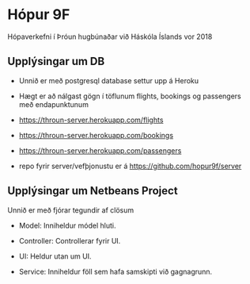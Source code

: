 # Hópur 9F

Hópaverkefni í Þróun hugbúnaðar við Háskóla Íslands vor 2018

## Upplýsingar um DB

- Unnið er með postgresql database settur upp á Heroku

- Hægt er að nálgast gögn í töflunum flights, bookings og passengers með endapunktunum

- https://throun-server.herokuapp.com/flights

- https://throun-server.herokuapp.com/bookings

- https://throun-server.herokuapp.com/passengers

- repo fyrir server/vefþjonustu er á https://github.com/hopur9f/server

## Upplýsingar um Netbeans Project

Unnið er með fjórar tegundir af clösum

- Model: Inniheldur módel hluti.

- Controller: Controllerar fyrir UI.

- UI: Heldur utan um UI.

- Service: Inniheldur föll sem hafa samskipti við gagnagrunn.
